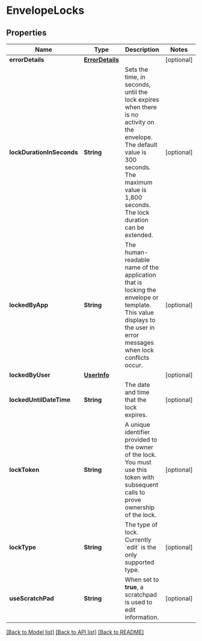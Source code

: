 # EnvelopeLocks

## Properties
Name | Type | Description | Notes
------------ | ------------- | ------------- | -------------
**errorDetails** | [**ErrorDetails**](ErrorDetails.md) |  | [optional] 
**lockDurationInSeconds** | **String** | Sets the time, in seconds, until the lock expires when there is no activity on the envelope.  The default value is 300 seconds. The maximum value is 1,800 seconds.  The lock duration can be extended.  | [optional] 
**lockedByApp** | **String** | The human-readable name of the application that is locking the envelope or template. This value displays to the user in error messages when lock conflicts occur. | [optional] 
**lockedByUser** | [**UserInfo**](UserInfo.md) |  | [optional] 
**lockedUntilDateTime** | **String** | The date and time that the lock expires. | [optional] 
**lockToken** | **String** | A unique identifier provided to the owner of the lock. You must use this token with subsequent calls to prove ownership of the lock. | [optional] 
**lockType** | **String** | The type of lock.  Currently &#x60;edit&#x60; is the only supported type. | [optional] 
**useScratchPad** | **String** | When set to **true**, a scratchpad is used to edit information.   | [optional] 

[[Back to Model list]](../README.md#documentation-for-models) [[Back to API list]](../README.md#documentation-for-api-endpoints) [[Back to README]](../README.md)


